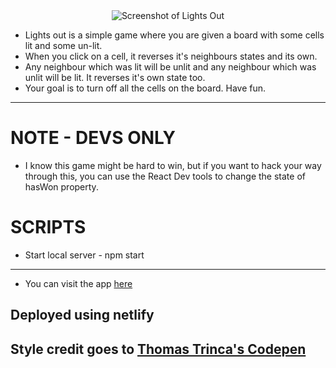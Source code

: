 <div style='text-align:center'><img alt="Screenshot of Lights Out" src="https://res.cloudinary.com/dqi9vy2o0/image/upload/v1559690272/screenshot-1.png" /></div>

-   Lights out is a simple game where you are given a board with some cells lit and some un-lit.
-   When you click on a cell, it reverses it's neighbours states and its own.
-   Any neighbour which was lit will be unlit and any neighbour which was unlit will be lit. It reverses it's own state too.
-   Your goal is to turn off all the cells on the board.
    Have fun.

---

# NOTE - DEVS ONLY

-   I know this game might be hard to win, but if you want to hack your way through this, you can use the React Dev tools to change the state of hasWon property.

# SCRIPTS

-   Start local server - npm start

---

-   You can visit the app [here](https://lights-out-portfolio.netlify.com/)

## Deployed using netlify

## Style credit goes to [Thomas Trinca's Codepen](https://codepen.io/Trinca/pen/NAvpWa)
